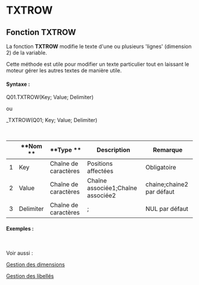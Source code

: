 # TXTROW

## Fonction TXTROW

La fonction **TXTROW** modifie le texte d'une ou plusieurs 'lignes' (dimension 2) de la variable.

Cette méthode est utile pour modifier un texte particulier tout en laissant le moteur gérer les autres textes de manière utile.

#### Syntaxe :&nbsp;

Q01.TXTROW(Key; Value; Delimiter)

ou

\_TXTROW(Q01; Key; Value; Delimiter)

&nbsp;

| &nbsp; | **Nom ** | **Type ** | **Description** | **Remarque** |
| --- | --- | --- | --- | --- |
| &#49; | Key | Chaîne de caractères | Positions affectées | Obligatoire |
| &#50; | Value | Chaîne de caractères | Chaîne associée1;Chaîne associée2 | chaine;chaine2 par défaut |
| &#51; | Delimiter | Chaîne de caractères | ; | NUL par défaut |


#### Exemples :

&nbsp;

Voir aussi :&nbsp;

[Gestion des dimensions](<Gererlesdimensionsdesvariables1.md>)

[Gestion des libellés](<Gererleslibelleslestextes1.md>)
